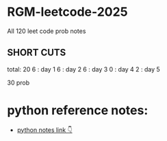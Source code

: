 # RGM-leetcode-2025

All 120 leet code prob notes

## SHORT CUTS

total: 20
6 : day 1
6 : day 2
6 : day 3
0 : day 4
2 : day 5

30 prob

# python reference notes:

- [python notes link 👇 ](https://github.com/AvinashKumar3000/complete-python-notes/)